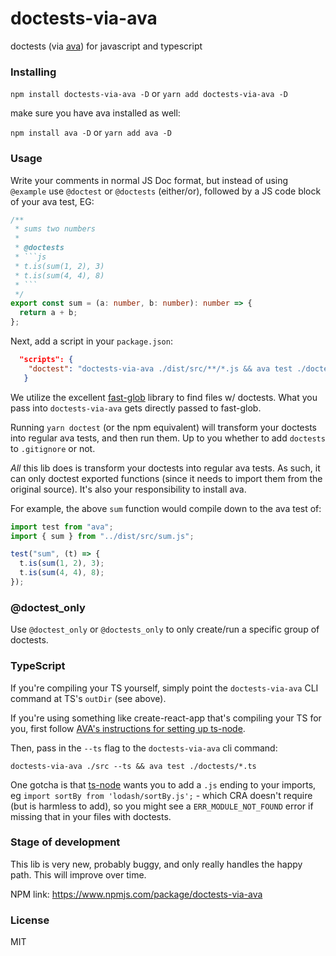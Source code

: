 # doctests-via-ava

doctests (via [ava](https://github.com/avajs/ava)) for javascript and typescript

### Installing

`npm install doctests-via-ava -D` or `yarn add doctests-via-ava -D`

make sure you have ava installed as well:

`npm install ava -D` or `yarn add ava -D`

### Usage

Write your comments in normal JS Doc format, but instead of using `@example` use `@doctest` or `@doctests` (either/or), followed by a JS code block of your ava test, EG:

````typescript
/**
 * sums two numbers
 *
 * @doctests
 * ```js
 * t.is(sum(1, 2), 3)
 * t.is(sum(4, 4), 8)
 * ```
 */
export const sum = (a: number, b: number): number => {
  return a + b;
};
````

Next, add a script in your `package.json`:

```json
  "scripts": {
    "doctest": "doctests-via-ava ./dist/src/**/*.js && ava test ./doctests/*.js"
   }
```

We utilize the excellent [fast-glob](https://github.com/mrmlnc/fast-glob) library to find files w/ doctests.  What you pass into `doctests-via-ava` gets directly passed to fast-glob.

Running `yarn doctest` (or the npm equivalent) will transform your doctests into regular ava tests, and then run them. Up to you whether to add `doctests` to `.gitignore` or not.

_All_ this lib does is transform your doctests into regular ava tests. As such, it can only doctest exported functions (since it needs to import them from the original source). It's also your responsibility to install ava.

For example, the above `sum` function would compile down to the ava test of:

```js
import test from "ava";
import { sum } from "../dist/src/sum.js";

test("sum", (t) => {
  t.is(sum(1, 2), 3);
  t.is(sum(4, 4), 8);
});
```

### @doctest_only

Use `@doctest_only` or `@doctests_only` to only create/run a specific group of doctests.

### TypeScript

If you're compiling your TS yourself, simply point the `doctests-via-ava` CLI command at TS's `outDir` (see above).

If you're using something like create-react-app that's compiling your TS for you, first follow [AVA's instructions for setting up ts-node](https://github.com/avajs/ava/blob/main/docs/recipes/typescript.md#enabling-avas-support-for-typescript-test-files).

Then, pass in the `--ts` flag to the `doctests-via-ava` cli command:

`doctests-via-ava ./src --ts && ava test ./doctests/*.ts`

One gotcha is that [ts-node](https://github.com/TypeStrong/ts-node) wants you to add a `.js` ending to your imports, eg `import sortBy from 'lodash/sortBy.js';` - which CRA doesn't require (but is harmless to add), so you might see a `ERR_MODULE_NOT_FOUND` error if missing that in your files with doctests.

### Stage of development

This lib is very new, probably buggy, and only really handles the happy path. This will improve over time.

NPM link: https://www.npmjs.com/package/doctests-via-ava

### License

MIT
